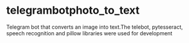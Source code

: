 # telegrambotphoto_to_text

Telegram bot that converts an image into text.The telebot, pytesseract, speech recognition and pillow libraries were used for development
